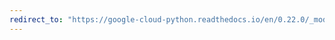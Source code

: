 ```yaml
---
redirect_to: "https://google-cloud-python.readthedocs.io/en/0.22.0/_modules/google/cloud/bigtable/cluster.html"
---
```

